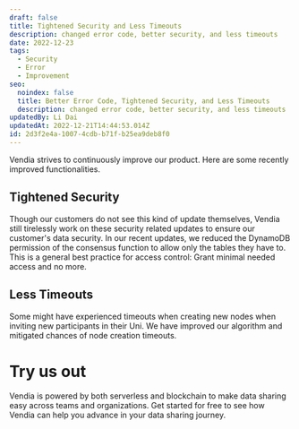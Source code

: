 ```yaml
---
draft: false
title: Tightened Security and Less Timeouts
description: changed error code, better security, and less timeouts
date: 2022-12-23
tags:
  - Security
  - Error
  - Improvement
seo:
  noindex: false
  title: Better Error Code, Tightened Security, and Less Timeouts
  description: changed error code, better security, and less timeouts
updatedBy: Li Dai
updatedAt: 2022-12-21T14:44:53.014Z
id: 2d3f2e4a-1007-4cdb-b71f-b25ea9deb8f0
---
```


Vendia strives to continuously improve our product. Here are some recently improved functionalities.

## Tightened Security

Though our customers do not see this kind of update themselves, Vendia still tirelessly work on these security related updates to ensure our customer's data security.
In our recent updates, we reduced the DynamoDB permission of the consensus function to allow only the tables they have to. This is a general best practice for access control: Grant minimal needed access and no more.

## Less Timeouts
Some might have experienced timeouts when creating new nodes when inviting new participants in their Uni. We have improved our algorithm and mitigated chances of node creation timeouts.

# Try us out

Vendia is powered by both serverless and blockchain to make data sharing easy across teams and organizations. Get started for free to see how Vendia can help you advance in your data sharing journey.